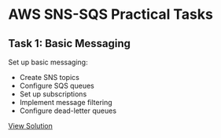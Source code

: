 # AWS SNS-SQS Practical Tasks

## Task 1: Basic Messaging
Set up basic messaging:
- Create SNS topics
- Configure SQS queues
- Set up subscriptions
- Implement message filtering
- Configure dead-letter queues

[View Solution](./task1-basic-messaging/)
